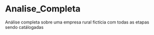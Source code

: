 # Analise_Completa
Análise completa sobre uma empresa rural fictícia com todas as etapas sendo catálogadas 
